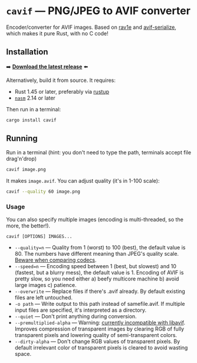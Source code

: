 # `cavif` — PNG/JPEG to AVIF converter

Encoder/converter for AVIF images. Based on [rav1e](//lib.rs/rav1e) and [avif-serialize](//lib.rs/avif-serialize), which makes it pure Rust, with no C code!

## Installation

➡️ **[Download the latest release](https://github.com/kornelski/cavif/releases)** ⬅️

Alternatively, build it from source. It requires:

* Rust 1.45 or later, preferably via [rustup](//rustup.rs)
* [`nasm`](https://www.nasm.us/) 2.14 or later

Then run in a terminal:

```bash
cargo install cavif
```

## Running

Run in a terminal (hint: you don't need to type the path, terminals accept file drag'n'drop)

```bash
cavif image.png
```

It makes `image.avif`. You can adjust quality (it's in 1-100 scale):

```bash
cavif --quality 60 image.png
```

### Usage

You can also specify multiple images (encoding is multi-threaded, so the more, the better!).

```text
cavif [OPTIONS] IMAGES...
```

 * `--quality=n` — Quality from 1 (worst) to 100 (best), the default value is 80. The numbers have different meaning than JPEG's quality scale. [Beware when comparing codecs](https://kornel.ski/faircomparison).
 * `--speed=n` — Encoding speed between 1 (best, but slowest) and 10 (fastest, but a blurry mess), the default value is 1. Encoding of AVIF is pretty slow, so you need either a) beefy multicore machine b) avoid large images c) patience.
 * `--overwrite` — Replace files if there's .avif already. By default existing files are left untouched.
 * `-o path` — Write output to this path instead of samefile.avif. If multiple input files are specified, it's interpreted as a directory.
 * `--quiet` — Don't print anything during conversion.
 * `--premultiplied-alpha` — Warning: [currently incompatible with libavif](https://github.com/AOMediaCodec/libavif/issues/292). Improves compression of transparent images by clearing RGB of fully transparent pixels and lowering quality of semi-transparent colors.
 * `--dirty-alpha` — Don't change RGB values of transparent pixels. By default irrelevant color of transparent pixels is cleared to avoid wasting space.

